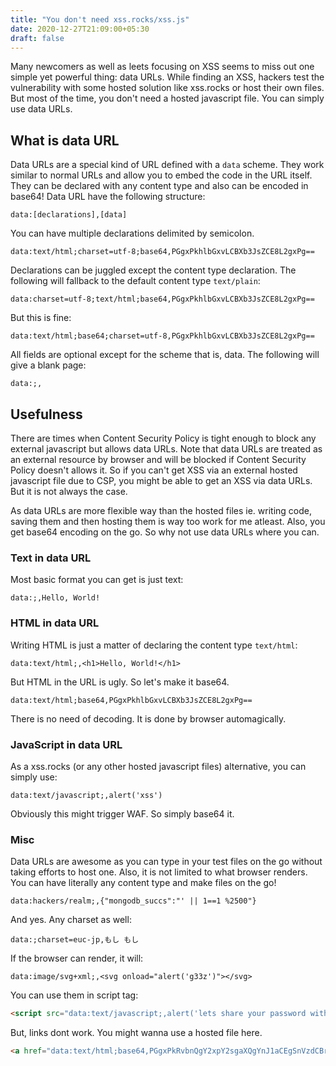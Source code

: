 ```yaml
---
title: "You don't need xss.rocks/xss.js"
date: 2020-12-27T21:09:00+05:30
draft: false
---
```


Many newcomers as well as leets focusing on XSS seems to miss out one simple yet powerful thing: data URLs. While finding an XSS, hackers test the vulnerability with some hosted solution like xss.rocks or host their own files. But most of the time, you don't need a hosted javascript file. You can simply use data URLs.

## What is data URL
Data URLs are a special kind of URL defined with a `data` scheme. They work similar to normal URLs and allow you to embed the code in the URL itself. They can be declared with any content type and also can be encoded in base64! Data URL have the following structure:

```http
data:[declarations],[data]
```

You can have multiple declarations delimited by semicolon.

```http
data:text/html;charset=utf-8;base64,PGgxPkhlbGxvLCBXb3JsZCE8L2gxPg==
```

Declarations can be juggled except the content type declaration. The following will fallback to the default content type `text/plain`:

```http
data:charset=utf-8;text/html;base64,PGgxPkhlbGxvLCBXb3JsZCE8L2gxPg==
```

But this is fine:

```http
data:text/html;base64;charset=utf-8,PGgxPkhlbGxvLCBXb3JsZCE8L2gxPg==
```

All fields are optional except for the scheme that is, data. The following will give a blank page:

```http
data:;,
```

## Usefulness

There are times when Content Security Policy is tight enough to block any external javascript but allows data URLs. Note that data URLs are treated as an external resource by browser and will be blocked if Content Security Policy doesn't allows it. So if you can't get XSS via an external hosted javascript file due to CSP, you might be able to get an XSS via data URLs. But it is not always the case. 

As data URLs are more flexible way than the hosted files ie. writing code, saving them and then hosting them is way too work for me atleast. Also, you get base64 encoding on the go. So why not use data URLs where you can. 

### Text in data URL
Most basic format you can get is just text: 

```http
data:;,Hello, World!
```

### HTML in data URL
Writing HTML is just a matter of declaring the content type `text/html`:

```http
data:text/html;,<h1>Hello, World!</h1>
```

But HTML in the URL is ugly. So let's make it base64.

```http
data:text/html;base64,PGgxPkhlbGxvLCBXb3JsZCE8L2gxPg==
```

There is no need of decoding. It is done by browser automagically.

### JavaScript in data URL
As a xss.rocks (or any other hosted javascript files) alternative, you can simply use:

```http
data:text/javascript;,alert('xss')
```

Obviously this might trigger WAF. So simply base64 it.

### Misc

Data URLs are awesome as you can type in your test files on the go without taking efforts to host one. Also, it is not limited to what browser renders. You can have literally any content type and make files on the go!

```http
data:hackers/realm;,{"mongodb_succs":"' || 1==1 %2500"}
```

And yes. Any charset as well:

```http
data:;charset=euc-jp,もし もし
```

If the browser can render, it will:

```http
data:image/svg+xml;,<svg onload="alert('g33z')"></svg>
```

You can use them in script tag:
```html
<script src="data:text/javascript;,alert('lets share your password with the world')"></script>
```

But, links dont work. You might wanna use a hosted file here.
```html
<a href="data:text/html;base64,PGgxPkRvbnQgY2xpY2sgaXQgYnJ1aCEgSnVzdCBraWRkaW5nLi4uPC9oMT4=">Data URLs in a link don't work.</a>
```
